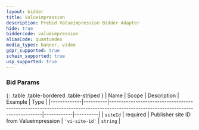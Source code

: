 ```yaml
---
layout: bidder
title: Valueimpression
description: Prebid Valueimpression Bidder Adapter
hide: true
biddercode: valueimpression
aliasCode: quantumdex
media_types: banner, video
gdpr_supported: true
schain_supported: true
usp_supported: true
---
```



### Bid Params

{: .table .table-bordered .table-striped }
| Name        | Scope    | Description                                                                                                                    | Example    | Type     |
|-------------|----------|--------------------------------------------------------------------------------------------------------------------------------|------------|----------|
| `siteId`    | required | Publisher site ID from Valueimpression                                                                                         | `'vi-site-id'` | `string` |
